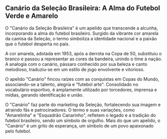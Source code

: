 ## Canário da Seleção Brasileira: A Alma do Futebol Verde e Amarelo

O "Canário da Seleção Brasileira" é um apelido que transcende a alcunha, incorporando a alma do futebol brasileiro. Surgido da vibrante cor amarela da camisa da Seleção, o termo simboliza a identidade nacional e a paixão que o futebol desperta no país.

A cor amarela, adotada em 1953, após a derrota na Copa de 50, substituiu o branco e passou a representar as cores da bandeira, unindo o time à nação. A analogia com o canário, pássaro conhecido por sua beleza e canto melodioso, traduziu-se em um estilo de jogo envolvente e vitorioso.

O apelido "Canário" fincou raízes com as conquistas em Copas do Mundo, associando-se a talento, alegria e "futebol arte". Consolidado no vocabulário esportivo, é amplamente utilizado por torcedores, imprensa e mídias, gerando identificação e união.

O "Canário" faz parte do marketing da Seleção, fortalecendo sua imagem e atraindo fãs e patrocinadores. O termo e suas variações, como "Amarelinha" e "Esquadrão Canarinho", refletem o legado e a tradição do futebol brasileiro, sendo um símbolo de orgulho. Mais do que um apelido, o "Canário" é um grito de esperança, um símbolo de um povo apaixonado pelo futebol.